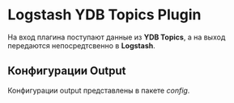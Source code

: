 # Logstash YDB Topics Plugin

На вход плагина поступают данные из **YDB Topics**, а на выход передаются непосредтсвенно в **Logstash**.

## Конфигурации Output 

Конфигурации output представлены в пакете *config*. 
